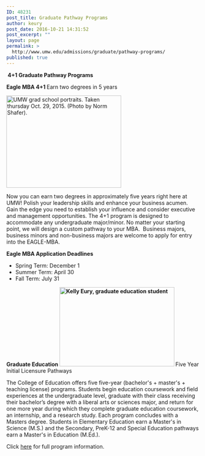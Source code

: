 ```yaml
---
ID: 48231
post_title: Graduate Pathway Programs
author: keury
post_date: 2016-10-21 14:31:52
post_excerpt: ""
layout: page
permalink: >
  http://www.umw.edu/admissions/graduate/pathway-programs/
published: true
---
```

<strong> 4+1 Graduate Pathway Programs</strong>

<strong>Eagle MBA 4+1
</strong>Earn two degrees in 5 years

<img id="longdesc-return-48232" class="alignright wp-image-48232 size-medium" src="http://www.umw.edu/admissions/wp-content/uploads/sites/6/2016/10/Graduate-School-Portrait-04-300x241.jpg" alt="UMW grad school portraits. Taken thursday Oct. 29, 2015. (Photo by Norm Shafer)." width="300" height="241" longdesc="http://www.umw.edu/admissions?longdesc=48232&amp;referrer=48231" />

Now you can earn two degrees in approximately five years right here at UMW! Polish your leadership skills and enhance your business acumen. Gain the edge you need to establish your influence and consider executive and management opportunities. The 4+1 program is designed to accommodate any undergraduate major/minor. No matter your starting point, we will design a custom pathway to your MBA.  Business majors, business minors and non-business majors are welcome to apply for entry into the EAGLE-MBA.

<strong>Eagle MBA Application Deadlines</strong>
<ul>
 	<li>Spring Term: December 1</li>
 	<li>Summer Term: April 30</li>
 	<li>Fall Term: July 31 <strong>    </strong></li>
</ul>
<strong>Graduate Education <img class="alignright wp-image-48233 size-medium" src="http://www.umw.edu/admissions/wp-content/uploads/sites/6/2016/10/Graduate-teacher-11-300x207.jpg" alt="Kelly Eury, graduate education student" width="300" height="207" />
</strong>Five Year Initial Licensure Pathways

The College of Education offers five five-year (bachelor's + master's + teaching license) programs. Students begin education coursework and field experiences at the undergraduate level, graduate with their class receiving their bachelor’s degree with a liberal arts or sciences major, and return for one more year during which they complete graduate education coursework, an internship, and a research study. Each program concludes with a Masters degree. Students in Elementary Education earn a Master's in Science (M.S.) and the Secondary, PreK-12 and Special Education pathways earn a Master's in Education (M.Ed.).

Click <a href="http://education.umw.edu/programs/undergraduate-five-year-pathways/">here</a> for full program information.